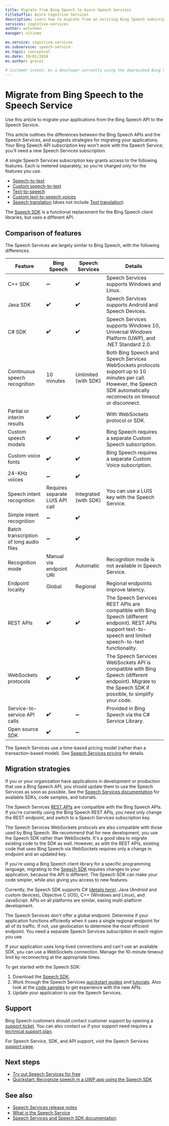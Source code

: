 ```yaml
---
title: Migrate from Bing Speech to Azure Speech Services
titleSuffix: Azure Cognitive Services
description: Learn how to migrate from an existing Bing Speech subscription to the Azure Speech Services.
services: cognitive-services
author: wsturman
manager: nitinme

ms.service: cognitive-services
ms.subservice: speech-service
ms.topic: conceptual
ms.date: 10/01/2018
ms.author: gracez

# Customer intent: As a developer currently using the deprecated Bing Speech, I want to learn the differences between Bing Speech and the Speech Service, so that I can migrate my application to the Speech Service.
---
```


# Migrate from Bing Speech to the Speech Service

Use this article to migrate your applications from the Bing Speech API to the Speech Service.

This article outlines the differences between the Bing Speech APIs and the Speech Services, and suggests strategies for migrating your applications. Your Bing Speech API subscription key won't work with the Speech Service; you'll need a new Speech Services subscription.

A single Speech Services subscription key grants access to the following features. Each is metered separately, so you're charged only for the features you use.

* [Speech-to-text](speech-to-text.md)
* [Custom speech-to-text](https://cris.ai)
* [Text-to-speech](text-to-speech.md)
* [Custom text-to-speech voices](how-to-customize-voice-font.md)
* [Speech translation](speech-translation.md) (does not include [Text translation](../translator/translator-info-overview.md))

The [Speech SDK](speech-sdk.md) is a functional replacement for the Bing Speech client libraries, but uses a different API.

## Comparison of features

The Speech Services are largely similar to Bing Speech, with the following differences.

Feature | Bing Speech | Speech Services | Details
-|-|-|-
C++ SDK | :heavy_minus_sign: | :heavy_check_mark: | Speech Services supports Windows and Linux.
Java SDK | :heavy_check_mark: | :heavy_check_mark: | Speech Services supports Android and Speech Devices.
C# SDK | :heavy_check_mark: | :heavy_check_mark: | Speech Services supports Windows 10, Universal Windows Platform (UWP), and .NET Standard 2.0.
Continuous speech recognition | 10 minutes | Unlimited (with SDK) | Both Bing Speech and Speech Services WebSockets protocols support up to 10 minutes per call. However, the Speech SDK automatically reconnects on timeout or disconnect.
Partial or interim results | :heavy_check_mark: | :heavy_check_mark: | With WebSockets protocol or SDK.
Custom speech models | :heavy_check_mark: | :heavy_check_mark: | Bing Speech requires a separate Custom Speech subscription.
Custom voice fonts | :heavy_check_mark: | :heavy_check_mark: | Bing Speech requires a separate Custom Voice subscription.
24-KHz voices | :heavy_minus_sign: | :heavy_check_mark:
Speech intent recognition | Requires separate LUIS API call | Integrated (with SDK) |  You can use a LUIS key with the Speech Service.
Simple intent recognition | :heavy_minus_sign: | :heavy_check_mark:
Batch transcription of long audio files | :heavy_minus_sign: | :heavy_check_mark:
Recognition mode | Manual via endpoint URI | Automatic | Recognition mode is not available in Speech Service.
Endpoint locality | Global | Regional | Regional endpoints improve latency.
REST APIs | :heavy_check_mark: | :heavy_check_mark: | The Speech Services REST APIs are compatible with Bing Speech (different endpoint). REST APIs support text-to-speech and limited speech-to-text functionality.
WebSockets protocols | :heavy_check_mark: | :heavy_check_mark: | The Speech Services WebSockets API is compatible with Bing Speech (different endpoint). Migrate to the Speech SDK if possible, to simplify your code.
Service-to-service API calls | :heavy_check_mark: | :heavy_minus_sign: | Provided in Bing Speech via the C# Service Library.
Open source SDK | :heavy_check_mark: | :heavy_minus_sign: |

The Speech Services use a time-based pricing model (rather than a transaction-based model). See [Speech Services pricing](https://azure.microsoft.com/pricing/details/cognitive-services/speech-services/) for details.

## Migration strategies

If you or your organization have applications in development or production that use a Bing Speech API, you should update them to use the Speech Services as soon as possible. See the [Speech Services documentation](index.yml) for available SDKs, code samples, and tutorials.

The Speech Services [REST APIs](rest-apis.md) are compatible with the Bing Speech APIs. If you're currently using the Bing Speech REST APIs, you need only change the REST endpoint, and switch to a Speech Services subscription key.

The Speech Services WebSockets protocols are also compatible with those used by Bing Speech. We recommend that for new development, you use the Speech SDK rather than WebSockets. It's a good idea to migrate existing code to the SDK as well. However, as with the REST APIs, existing code that uses Bing Speech via WebSockets requires only a change in endpoint and an updated key.

If you're using a Bing Speech client library for a specific programming language, migrating to the [Speech SDK](speech-sdk.md) requires changes to your application, because the API is different. The Speech SDK can make your code simpler, while also giving you access to new features.

Currently, the Speech SDK supports C# ([details here](https://aka.ms/csspeech)), Java (Android and custom devices), Objective C (iOS), C++ (Windows and Linux), and JavaScript. APIs on all platforms are similar, easing multi-platform development.

The Speech Services don't offer a global endpoint. Determine if your application functions efficiently when it uses a single regional endpoint for all of its traffic. If not, use geolocation to determine the most efficient endpoint. You need a separate Speech Services subscription in each region you use.

If your application uses long-lived connections and can't use an available SDK, you can use a WebSockets connection. Manage the 10-minute timeout limit by reconnecting at the appropriate times.

To get started with the Speech SDK:

1. Download the [Speech SDK](speech-sdk.md).
1. Work through the Speech Services [quickstart guides](quickstart-csharp-dotnet-windows.md) and [tutorials](how-to-recognize-intents-from-speech-csharp.md). Also look at the [code samples](samples.md) to get experience with the new APIs.
1. Update your application to use the Speech Services.

## Support

Bing Speech customers should contact customer support by opening a [support ticket](https://ms.portal.azure.com/#blade/Microsoft_Azure_Support/HelpAndSupportBlade/newsupportrequest). You can also contact us if your support need requires a [technical support plan](https://azure.microsoft.com/support/plans/).

For Speech Service, SDK, and API support, visit the Speech Services [support page](support.md).

## Next steps

* [Try out Speech Services for free](get-started.md)
* [Quickstart: Recognize speech in a UWP app using the Speech SDK](quickstart-csharp-uwp.md)

## See also
* [Speech Services release notes](releasenotes.md)
* [What is the Speech Service](overview.md)
* [Speech Services and Speech SDK documentation](speech-sdk.md#get-the-sdk)
